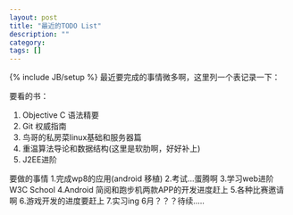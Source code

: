 ```yaml
---
layout: post
title: "最近的TODO List"
description: ""
category: 
tags: []
---
```

{% include JB/setup %}
最近要完成的事情微多啊，这里列一个表记录一下：

要看的书：
1. Objective C 语法精要
2. Git 权威指南
3. 鸟哥的私房菜linux基础和服务器篇
4. 重温算法导论和数据结构(这里是软肋啊，好好补上)
5. J2EE进阶

要做的事情
1.完成wp8的应用(android 移植)
2.考试...蛋腾啊
3.学习web进阶 W3C School
4.Android 简阅和跑步机两款APP的开发进度赶上
5.各种比赛邀请啊
6.游戏开发的进度要赶上
7.实习ing 6月？？？待续.....
